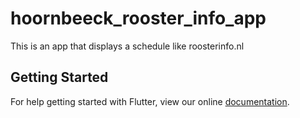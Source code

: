 # hoornbeeck_rooster_info_app

This is an app that displays a schedule like roosterinfo.nl

## Getting Started

For help getting started with Flutter, view our online
[documentation](https://flutter.io/).
